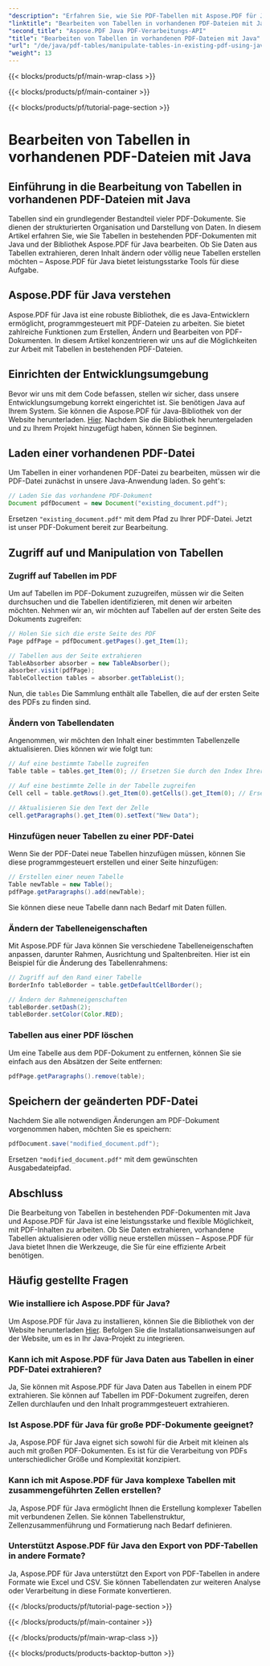 ```yaml
---
"description": "Erfahren Sie, wie Sie PDF-Tabellen mit Aspose.PDF für Java bearbeiten. Diese Schritt-für-Schritt-Anleitung behandelt Tabellenextraktion, -bearbeitung und mehr für eine effektive PDF-Verarbeitung."
"linktitle": "Bearbeiten von Tabellen in vorhandenen PDF-Dateien mit Java"
"second_title": "Aspose.PDF Java PDF-Verarbeitungs-API"
"title": "Bearbeiten von Tabellen in vorhandenen PDF-Dateien mit Java"
"url": "/de/java/pdf-tables/manipulate-tables-in-existing-pdf-using-java/"
"weight": 13
---
```


{{< blocks/products/pf/main-wrap-class >}}

{{< blocks/products/pf/main-container >}}

{{< blocks/products/pf/tutorial-page-section >}}

# Bearbeiten von Tabellen in vorhandenen PDF-Dateien mit Java


## Einführung in die Bearbeitung von Tabellen in vorhandenen PDF-Dateien mit Java

Tabellen sind ein grundlegender Bestandteil vieler PDF-Dokumente. Sie dienen der strukturierten Organisation und Darstellung von Daten. In diesem Artikel erfahren Sie, wie Sie Tabellen in bestehenden PDF-Dokumenten mit Java und der Bibliothek Aspose.PDF für Java bearbeiten. Ob Sie Daten aus Tabellen extrahieren, deren Inhalt ändern oder völlig neue Tabellen erstellen möchten – Aspose.PDF für Java bietet leistungsstarke Tools für diese Aufgabe.

## Aspose.PDF für Java verstehen

Aspose.PDF für Java ist eine robuste Bibliothek, die es Java-Entwicklern ermöglicht, programmgesteuert mit PDF-Dateien zu arbeiten. Sie bietet zahlreiche Funktionen zum Erstellen, Ändern und Bearbeiten von PDF-Dokumenten. In diesem Artikel konzentrieren wir uns auf die Möglichkeiten zur Arbeit mit Tabellen in bestehenden PDF-Dateien.

## Einrichten der Entwicklungsumgebung

Bevor wir uns mit dem Code befassen, stellen wir sicher, dass unsere Entwicklungsumgebung korrekt eingerichtet ist. Sie benötigen Java auf Ihrem System. Sie können die Aspose.PDF für Java-Bibliothek von der Website herunterladen. [Hier](https://releases.aspose.com/pdf/java/). Nachdem Sie die Bibliothek heruntergeladen und zu Ihrem Projekt hinzugefügt haben, können Sie beginnen.

## Laden einer vorhandenen PDF-Datei

Um Tabellen in einer vorhandenen PDF-Datei zu bearbeiten, müssen wir die PDF-Datei zunächst in unsere Java-Anwendung laden. So geht's:

```java
// Laden Sie das vorhandene PDF-Dokument
Document pdfDocument = new Document("existing_document.pdf");
```

Ersetzen `"existing_document.pdf"` mit dem Pfad zu Ihrer PDF-Datei. Jetzt ist unser PDF-Dokument bereit zur Bearbeitung.

## Zugriff auf und Manipulation von Tabellen

### Zugriff auf Tabellen im PDF

Um auf Tabellen im PDF-Dokument zuzugreifen, müssen wir die Seiten durchsuchen und die Tabellen identifizieren, mit denen wir arbeiten möchten. Nehmen wir an, wir möchten auf Tabellen auf der ersten Seite des Dokuments zugreifen:

```java
// Holen Sie sich die erste Seite des PDF
Page pdfPage = pdfDocument.getPages().get_Item(1);

// Tabellen aus der Seite extrahieren
TableAbsorber absorber = new TableAbsorber();
absorber.visit(pdfPage);
TableCollection tables = absorber.getTableList();
```

Nun, die `tables` Die Sammlung enthält alle Tabellen, die auf der ersten Seite des PDFs zu finden sind.

### Ändern von Tabellendaten

Angenommen, wir möchten den Inhalt einer bestimmten Tabellenzelle aktualisieren. Dies können wir wie folgt tun:

```java
// Auf eine bestimmte Tabelle zugreifen
Table table = tables.get_Item(0); // Ersetzen Sie durch den Index Ihrer gewünschten Tabelle

// Auf eine bestimmte Zelle in der Tabelle zugreifen
Cell cell = table.getRows().get_Item(0).getCells().get_Item(0); // Ersetzen durch Zeilen- und Spaltenindizes

// Aktualisieren Sie den Text der Zelle
cell.getParagraphs().get_Item(0).setText("New Data");
```

### Hinzufügen neuer Tabellen zu einer PDF-Datei

Wenn Sie der PDF-Datei neue Tabellen hinzufügen müssen, können Sie diese programmgesteuert erstellen und einer Seite hinzufügen:

```java
// Erstellen einer neuen Tabelle
Table newTable = new Table();
pdfPage.getParagraphs().add(newTable);
```

Sie können diese neue Tabelle dann nach Bedarf mit Daten füllen.

### Ändern der Tabelleneigenschaften

Mit Aspose.PDF für Java können Sie verschiedene Tabelleneigenschaften anpassen, darunter Rahmen, Ausrichtung und Spaltenbreiten. Hier ist ein Beispiel für die Änderung des Tabellenrahmens:

```java
// Zugriff auf den Rand einer Tabelle
BorderInfo tableBorder = table.getDefaultCellBorder();

// Ändern der Rahmeneigenschaften
tableBorder.setDash(2);
tableBorder.setColor(Color.RED);
```

### Tabellen aus einer PDF löschen

Um eine Tabelle aus dem PDF-Dokument zu entfernen, können Sie sie einfach aus den Absätzen der Seite entfernen:

```java
pdfPage.getParagraphs().remove(table);
```

## Speichern der geänderten PDF-Datei

Nachdem Sie alle notwendigen Änderungen am PDF-Dokument vorgenommen haben, möchten Sie es speichern:

```java
pdfDocument.save("modified_document.pdf");
```

Ersetzen `"modified_document.pdf"` mit dem gewünschten Ausgabedateipfad.

## Abschluss

Die Bearbeitung von Tabellen in bestehenden PDF-Dokumenten mit Java und Aspose.PDF für Java ist eine leistungsstarke und flexible Möglichkeit, mit PDF-Inhalten zu arbeiten. Ob Sie Daten extrahieren, vorhandene Tabellen aktualisieren oder völlig neue erstellen müssen – Aspose.PDF für Java bietet Ihnen die Werkzeuge, die Sie für eine effiziente Arbeit benötigen.

## Häufig gestellte Fragen

### Wie installiere ich Aspose.PDF für Java?

Um Aspose.PDF für Java zu installieren, können Sie die Bibliothek von der Website herunterladen [Hier](https://releases.aspose.com/pdf/java/). Befolgen Sie die Installationsanweisungen auf der Website, um es in Ihr Java-Projekt zu integrieren.

### Kann ich mit Aspose.PDF für Java Daten aus Tabellen in einer PDF-Datei extrahieren?

Ja, Sie können mit Aspose.PDF für Java Daten aus Tabellen in einem PDF extrahieren. Sie können auf Tabellen im PDF-Dokument zugreifen, deren Zellen durchlaufen und den Inhalt programmgesteuert extrahieren.

### Ist Aspose.PDF für Java für große PDF-Dokumente geeignet?

Ja, Aspose.PDF für Java eignet sich sowohl für die Arbeit mit kleinen als auch mit großen PDF-Dokumenten. Es ist für die Verarbeitung von PDFs unterschiedlicher Größe und Komplexität konzipiert.

### Kann ich mit Aspose.PDF für Java komplexe Tabellen mit zusammengeführten Zellen erstellen?

Ja, Aspose.PDF für Java ermöglicht Ihnen die Erstellung komplexer Tabellen mit verbundenen Zellen. Sie können Tabellenstruktur, Zellenzusammenführung und Formatierung nach Bedarf definieren.

### Unterstützt Aspose.PDF für Java den Export von PDF-Tabellen in andere Formate?

Ja, Aspose.PDF für Java unterstützt den Export von PDF-Tabellen in andere Formate wie Excel und CSV. Sie können Tabellendaten zur weiteren Analyse oder Verarbeitung in diese Formate konvertieren.

{{< /blocks/products/pf/tutorial-page-section >}}

{{< /blocks/products/pf/main-container >}}

{{< /blocks/products/pf/main-wrap-class >}}

{{< blocks/products/products-backtop-button >}}